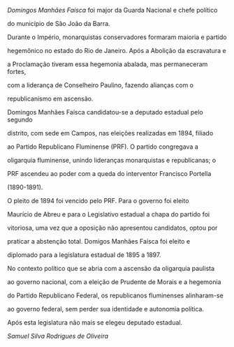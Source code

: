 

*Domingos Manhães Faísca* foi major da Guarda Nacional e chefe político

do município de São João da Barra.



Durante o Império, monarquistas conservadores formaram maioria e partido

hegemônico no estado do Rio de Janeiro. Após a Abolição da escravatura e

a Proclamação tiveram essa hegemonia abalada, mas permaneceram fortes,

com a liderança de Conselheiro Paulino, fazendo alianças com o

republicanismo em ascensão.



Domingos Manhães Faísca candidatou-se a deputado estadual pelo segundo

distrito, com sede em Campos, nas eleições realizadas em 1894, filiado

ao Partido Republicano Fluminense (PRF). O partido congregava a

oligarquia fluminense, unindo lideranças monarquistas e republicanas; o

PRF ascendeu ao poder com a queda do interventor Francisco Portella

(1890-1891).



O pleito de 1894 foi vencido pelo PRF. Para o governo foi eleito

Maurício de Abreu e para o Legislativo estadual a chapa do partido foi

vitoriosa, uma vez que a oposição não apresentou candidatos, optou por

praticar a abstenção total. Domigos Manhães Faísca foi eleito e

diplomado para a legislatura estadual de 1895 a 1897.



No contexto político que se abria com a ascensão da oligarquia paulista

ao governo nacional, com a eleição de Prudente de Morais e a hegemonia

do Partido Republicano Federal, os republicanos fluminenses alinharam-se

ao governo federal, sem perder sua identidade e autonomia política.



Após esta legislatura não mais se elegeu deputado estadual.



*Samuel Silva Rodrigues de Oliveira*



